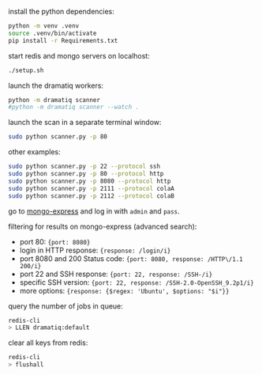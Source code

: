 install the python dependencies:
```bash
python -m venv .venv
source .venv/bin/activate
pip install -r Requirements.txt
```

start redis and mongo servers on localhost:
```bash
./setup.sh
```

launch the dramatiq workers:
```bash
python -m dramatiq scanner
#python -m dramatiq scanner --watch .
```

launch the scan in a separate terminal window:
```bash
sudo python scanner.py -p 80
```

other examples:
```bash
sudo python scanner.py -p 22 --protocol ssh
sudo python scanner.py -p 80 --protocol http
sudo python scanner.py -p 8080 --protocol http
sudo python scanner.py -p 2111 --protocol colaA
sudo python scanner.py -p 2112 --protocol colaB
```

go to [mongo-express](http://127.0.0.1:8081) and log in with `admin` and `pass`.

filtering for results on mongo-express (advanced search):

- port 80: `{port: 8080}`
- login in HTTP response: `{response: /login/i}`
- port 8080 and 200 Status code: `{port: 8080, response: /HTTP\/1.1 200/i}`
- port 22 and SSH response: `{port: 22, response: /SSH-/i}`
- specific SSH version: `{port: 22, response: /SSH-2.0-OpenSSH_9.2p1/i}`
- more options: `{response: {$regex: 'Ubuntu', $options: "$i"}}`


query the number of jobs in queue:
```bash
redis-cli
> LLEN dramatiq:default
```

clear all keys from redis:
```bash
redis-cli
> flushall
```
